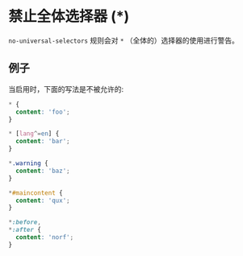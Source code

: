 # 禁止全体选择器 (*)

`no-universal-selectors` 规则会对 `*` （全体的）选择器的使用进行警告。

## 例子

当启用时，下面的写法是不被允许的:

```scss
* {
  content: 'foo';
}

* [lang^=en] {
  content: 'bar';
}

*.warning {
  content: 'baz';
}

*#maincontent {
  content: 'qux';
}

*:before,
*:after {
  content: 'norf';
}
```
